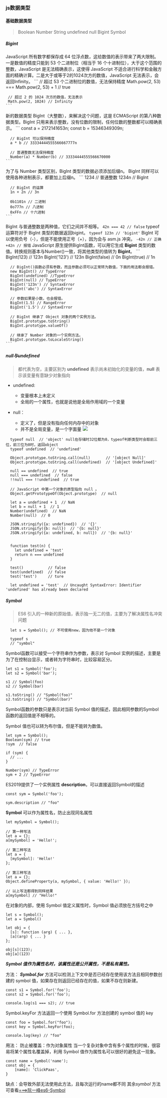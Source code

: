 ### js数据类型
#### 基础数据类型
  > Boolean Number String undefined null Bigint Symbol
  ##### Bigint
  JavaScript 所有数字都保存成 64 位浮点数，这给数值的表示带来了两大限制。一是数值的精度只能到 53 个二进制位（相当于 16 个十进制位），大于这个范围的整数，JavaScript 是无法精确表示，这使得 JavaScript 不适合进行科学和金融方面的精确计算。二是大于或等于2的1024次方的数值，JavaScript 无法表示，会返回Infinity。
    ```
     // 超过 53 个二进制位的数值，无法保持精度
     Math.pow(2, 53) === Math.pow(2, 53) + 1 // true

     // 超过 2 的 1024 次方的数值，无法表示
     Math.pow(2, 1024) // Infinity
    ```
  新的数据类型 BigInt（大整数），来解决这个问题，这是 ECMAScript 的第八种数据类型。BigInt 只用来表示整数，没有位数的限制，任何位数的整数都可以精确表示。
    ```
      const a = 2172141653n;
      const b = 15346349309n;

      // BigInt 可以保持精度
      a * b // 33334444555566667777n

      // 普通整数无法保持精度
      Number(a) * Number(b) // 33334444555566670000
    ```
  为了与 Number 类型区别，BigInt 类型的数据必须添加后缀n。
  BigInt 同样可以使用各种进制表示，都要加上后缀n。
    ```
      1234 // 普通整数
      1234n // BigInt

      // BigInt 的运算
      1n + 2n // 3n

      0b1101n // 二进制
      0o777n // 八进制
      0xFFn // 十六进制
    ```
  BigInt 与普通整数是两种值，它们之间并不相等。
    `42n === 42 // false`
  typeof运算符对于 BigInt 类型的数据返回bigint。
    `typeof 123n // 'bigint'`
  BigInt 可以使用负号（-），但是不能使用正号（+），因为会与 asm.js 冲突。
    ```
      -42n // 正确
      +42n // 报错
    ```
  JavaScript 原生提供BigInt函数，可以用它生成 **Bigint** 类型的数值。转换规则基本与Number()一致，将其他类型的值转为 **Bigint**。
    ```
      BigInt(123) // 123n
      BigInt('123') // 123n
      BigInt(false) // 0n
      BigInt(true) // 1n

      // BigInt()函数必须有参数，而且参数必须可以正常转为数值，下面的用法都会报错。
      new BigInt() // TypeError
      BigInt(undefined) //TypeError
      BigInt(null) // TypeError
      BigInt('123n') // SyntaxError
      BigInt('abc') // SyntaxError
      
      // 参数如果是小数，也会报错。
      BigInt(1.5) // RangeError
      BigInt('1.5') // SyntaxError

      // BigInt 继承了 Object 对象的两个实例方法。
      BigInt.prototype.toString()
      BigInt.prototype.valueOf()

      // 继承了 Number 对象的一个实例方法。
      BigInt.prototype.toLocaleString()
    ```
  ##### null与undefined
  > 都代表为空，主要区别为 **undefined** 表示尚未初始化的变量的值，**null** 表示该变量有意缺少对象指向
  * undefined: 
    * 变量根本上未定义
    * 全局的一个属性，也就是说他是全局作用域的一个变量


  * null：
    * 定义了，但是没有指向任何内存中的对象
    * 并不是全局变量，是一个字面量
  ![](static/js/null与undefined.webp)

  ```
    typeof null  // 'object' null在存储时32位都为0，typeof判断类型时会取前三位，前三位为0时，返回object
    typeof undefined  // 'undefined'

    Object.prototype.toString.call(null)       // '[object Null]'
    Object.prototype.toString.call(undefined)  // '[object Undefined]'

    null == undefined  // true
    null === undefined  // false
    !!null === !!undefined  // true

    // JavaScript 中第一个对象的原型指向 null 。
    Object.getPrototypeOf(Object.prototype)  // null

    let a = undefined + 1  // NaN
    let b = null + 1  // 1
    Number(undefined)  // NaN
    Number(null)  // 0

    JSON.stringify({a: undefined})  // '{}'
    JSON.stringify({b: null})  // '{b: null}'
    JSON.stringify({a: undefined, b: null})  // '{b: null}'


    function test(n) {
      let undefined = 'test'
      return n === undefined
    }

    test()           // false
    test(undefined)  // false
    test('test')     // ture

    let undefined = 'test'  // Uncaught SyntaxError: Identifier 'undefined' has already been declared
  ```

  ##### Symbol
  > ES6 引入的一种新的原始值，表示独一无二的值，主要为了解决属性名冲突问题
  ```
    let s = Symbol(); // 不可使用new，因为他不是一个对象

    typeof s
    // "symbol"
  ```
  Symbol函数可以接受一个字符串作为参数，表示对 Symbol 实例的描述，主要是为了在控制台显示，或者转为字符串时，比较容易区分。
  ```
  let s1 = Symbol('foo');
  let s2 = Symbol('bar');

  s1 // Symbol(foo)
  s2 // Symbol(bar)

  s1.toString() // "Symbol(foo)"
  s2.toString() // "Symbol(bar)"

  ```
  Symbol函数的参数只是表示对当前 Symbol 值的描述，因此相同参数的Symbol函数的返回值是不相等的。

  Symbol 值也可以转为布尔值，但是不能转为数值。
  ```
  let sym = Symbol();
  Boolean(sym) // true
  !sym  // false

  if (sym) {
    // ...
  }

  Number(sym) // TypeError
  sym + 2 // TypeError
  ```
  ES2019提供了一个实例属性 **description**，可以直接返回Symbol的描述
  ```
  const sym = Symbol('foo');

  sym.description // "foo"
  ```

  **Symbol** 可以作为属性名，防止出现同名属性
  ```
  let mySymbol = Symbol();

  // 第一种写法
  let a = {};
  a[mySymbol] = 'Hello!';

  // 第二种写法
  let a = {
    [mySymbol]: 'Hello!'
  };

  // 第三种写法
  let a = {};
  Object.defineProperty(a, mySymbol, { value: 'Hello!' });

  // 以上写法都得到同样结果
  a[mySymbol] // "Hello!"
  ```
  在对象的内部，使用 Symbol 值定义属性时，Symbol 值必须放在方括号之中
  ```
  let s = Symbol();
  let a = Symbol()

  let obj = {
    [s]: function (arg) { ... },
    [a](arg) { ... }
  };

  obj[s](123);
  obj[a](123)
  ```
  ***Symbol 值作为属性名时，该属性还是公开属性，不是私有属性。***

  方法：
  ***Symbol.for*** 方法可以检测上下文中是否已经存在使用该方法且相同参数创建的 symbol 值，如果存在则返回已经存在的值，如果不存在则新建。
  ```
  const s1 = Symbol.for('foo');
  const s2 = Symbol.for('foo');

  console.log(s1 === s2); // true
  ```
  Symbol.keyFor 方法返回一个使用 Symbol.for 方法创建的 symbol 值的 key
  ```
  const foo = Symbol.for("foo");
  const key = Symbol.keyFor(foo);

  console.log(key) // "foo"
  ```

  用法：
  防止被覆盖：作为对象属性 当一个复杂对象中含有多个属性的时候，很容易将某个属性名覆盖掉，利用 Symbol 值作为属性名可以很好的避免这一现象。
  ```
  const name = Symbol('name');
  const obj = {
      [name]: 'ClickPaas',
  }
  ```
  缺点：会导致外部无法使用此方法，且每次运行的name都不同
  其余*symbol* 方法可查看[===>阮一峰es6-Symbol](https://es6.ruanyifeng.com/?search=bigint&x=0&y=0#docs/symbol)